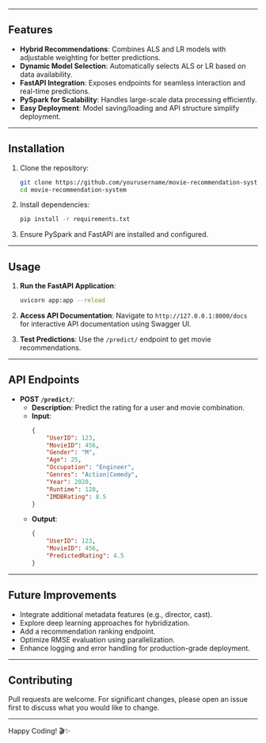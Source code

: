 
---

## Features
- **Hybrid Recommendations**: Combines ALS and LR models with adjustable weighting for better predictions.
- **Dynamic Model Selection**: Automatically selects ALS or LR based on data availability.
- **FastAPI Integration**: Exposes endpoints for seamless interaction and real-time predictions.
- **PySpark for Scalability**: Handles large-scale data processing efficiently.
- **Easy Deployment**: Model saving/loading and API structure simplify deployment.

---

## Installation
1. Clone the repository:
    ```bash
    git clone https://github.com/yourusername/movie-recommendation-system.git
    cd movie-recommendation-system
    ```
2. Install dependencies:
    ```bash
    pip install -r requirements.txt
    ```
3. Ensure PySpark and FastAPI are installed and configured.

---

## Usage
1. **Run the FastAPI Application**:
    ```bash
    uvicorn app:app --reload
    ```
2. **Access API Documentation**:
   Navigate to `http://127.0.0.1:8000/docs` for interactive API documentation using Swagger UI.

3. **Test Predictions**:
   Use the `/predict/` endpoint to get movie recommendations.

---

## API Endpoints
- **POST `/predict/`**:
    - **Description**: Predict the rating for a user and movie combination.
    - **Input**:
        ```json
        {
            "UserID": 123,
            "MovieID": 456,
            "Gender": "M",
            "Age": 25,
            "Occupation": "Engineer",
            "Genres": "Action|Comedy",
            "Year": 2020,
            "Runtime": 120,
            "IMDBRating": 8.5
        }
        ```
    - **Output**:
        ```json
        {
            "UserID": 123,
            "MovieID": 456,
            "PredictedRating": 4.5
        }
        ```

---

## Future Improvements
- Integrate additional metadata features (e.g., director, cast).
- Explore deep learning approaches for hybridization.
- Add a recommendation ranking endpoint.
- Optimize RMSE evaluation using parallelization.
- Enhance logging and error handling for production-grade deployment.

---

## Contributing
Pull requests are welcome. For significant changes, please open an issue first to discuss what you would like to change.

---

Happy Coding! 🎬✨
